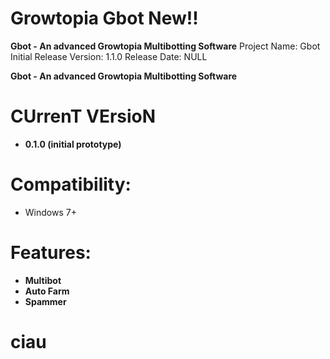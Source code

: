 # Growtopia Gbot New!!
**Gbot - An advanced Growtopia Multibotting Software**
Project Name: Gbot
Initial Release Version: 1.1.0
Release Date: NULL

**Gbot - An advanced Growtopia Multibotting Software**
# **CUrrenT VErsioN**
- **0.1.0 (initial prototype)**

# Compatibility:
- Windows 7+

# Features:
- **Multibot**
- **Auto Farm**
- **Spammer**

# ciau
